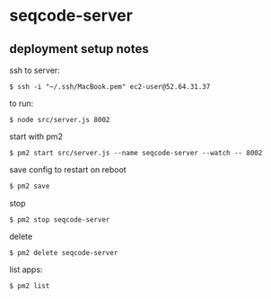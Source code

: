 # seqcode-server

## deployment setup notes

ssh to server:

```
$ ssh -i "~/.ssh/MacBook.pem" ec2-user@52.64.31.37 
```

to run:

```
$ node src/server.js 8002
```

start with pm2

```
$ pm2 start src/server.js --name seqcode-server --watch -- 8002
```

save config to restart on reboot

```bash
$ pm2 save
```

stop

```
$ pm2 stop seqcode-server
```

delete 

```
$ pm2 delete seqcode-server
```

list apps:

```
$ pm2 list
```
